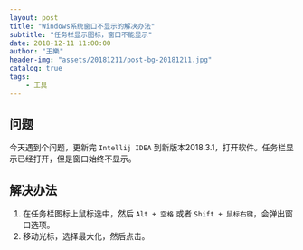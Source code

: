 ```yaml
---
layout: post
title: "Windows系统窗口不显示的解决办法"
subtitle: "任务栏显示图标，窗口不能显示"
date: 2018-12-11 11:00:00
author: "王樂"
header-img: "assets/20181211/post-bg-20181211.jpg"
catalog: true
tags:
    - 工具
---
```


## 问题

今天遇到个问题，更新完 `Intellij IDEA` 到新版本2018.3.1，打开软件。任务栏显示已经打开，但是窗口始终不显示。

## 解决办法

1. 在任务栏图标上鼠标选中，然后 `Alt + 空格` 或者 `Shift + 鼠标右键`，会弹出窗口选项。
2. 移动光标，选择最大化，然后点击。